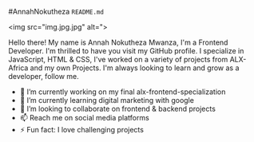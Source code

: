 #AnnahNokutheza `README.md`

<img src="img.jpg.jpg" alt=">

Hello there! My name is Annah Nokutheza Mwanza, I'm a Frontend Developer. I'm thrilled to have you visit my GitHub profile. I specialize in JavaScript, HTML & CSS, I've worked on a variety of projects from ALX-Africa and my own Projects. I'm always looking to learn and grow as a developer, follow me.

- 🔭 I’m currently working on my final alx-frontend-specialization
- 🌱 I’m currently learning digital marketing with google
- 👯 I’m looking to collaborate on frontend & backend projects
- 📫 Reach me on social media platforms
- ⚡ Fun fact: I love challenging projects
